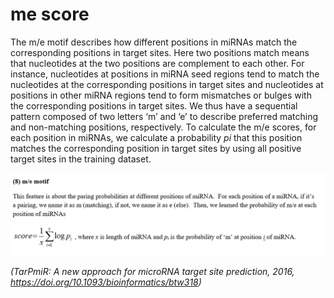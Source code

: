 # me score

The m/e motif describes how different positions in miRNAs match the corresponding positions in target sites. Here two positions match means that nucleotides at the two positions are complement to each other. For instance, nucleotides at positions in miRNA seed regions tend to match the nucleotides at the corresponding positions in target sites and nucleotides at positions in other miRNA regions tend to form mismatches or bulges with the corresponding positions in target sites. We thus have a sequential pattern composed of two letters ‘m’ and ‘e’ to describe preferred matching and non-matching positions, respectively. To calculate the m/e scores, for each position in miRNAs, we calculate a probability _pi_ that this position matches the corresponding position in target sites by using all positive target sites in the training dataset.  

  ![](../images/me_motif.png)

_(TarPmiR: A new approach for microRNA target site prediction, 2016, https://doi.org/10.1093/bioinformatics/btw318)_
